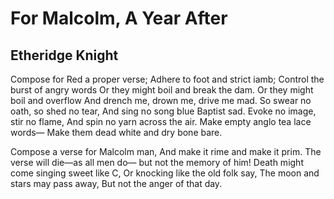 # For Malcolm, A Year After
## Etheridge Knight
Compose for Red a proper verse;
Adhere to foot and strict iamb;
Control the burst of angry words
Or they might boil and break the dam.
Or they might boil and overflow
And drench me, drown me, drive me mad.
So swear no oath, so shed no tear,
And sing no song blue Baptist sad.
Evoke no image, stir no flame,
And spin no yarn across the air.
Make empty anglo tea lace words—
Make them dead white and dry bone bare.

Compose a verse for Malcolm man,
And make it rime and make it prim.
The verse will die—as all men do—
but not the memory of him!
Death might come singing sweet like C,
Or knocking like the old folk say,
The moon and stars may pass away,
But not the anger of that day.